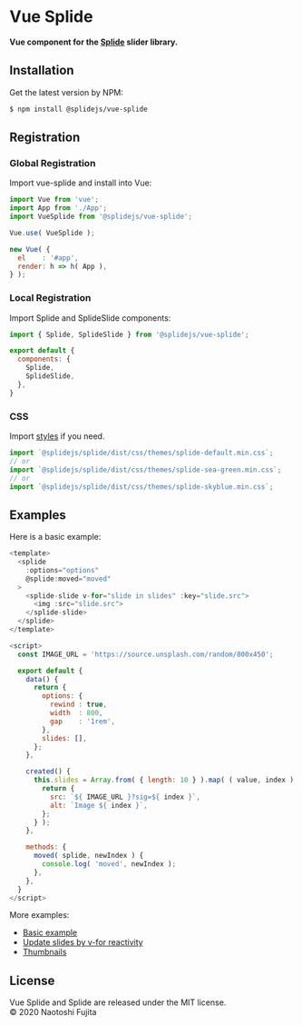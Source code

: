 # Vue Splide
**Vue component for the [Splide](https://github.com/Splidejs/splide) slider library.**

## Installation
Get the latest version by NPM:
```bash
$ npm install @splidejs/vue-splide
```

## Registration
### Global Registration
Import vue-splide and install into Vue:
```javascript
import Vue from 'vue';
import App from './App';
import VueSplide from '@splidejs/vue-splide';

Vue.use( VueSplide );

new Vue( {
  el    : '#app',
  render: h => h( App ),
} );
```

### Local Registration
Import Splide and SplideSlide components:
```javascript
import { Splide, SplideSlide } from '@splidejs/vue-splide';

export default {
  components: {
    Splide,
    SplideSlide,
  },
}
```

### CSS
Import [styles](https://splidejs.com/themes/) if you need.
```javascript
import `@splidejs/splide/dist/css/themes/splide-default.min.css`;
// or
import `@splidejs/splide/dist/css/themes/splide-sea-green.min.css`;
// or
import `@splidejs/splide/dist/css/themes/splide-skyblue.min.css`;
```

## Examples
Here is a basic example:
```javascript
<template>
  <splide
    :options="options"
    @splide:moved="moved"
  >
    <splide-slide v-for="slide in slides" :key="slide.src">
      <img :src="slide.src">
    </splide-slide>
  </splide>
</template>

<script>
  const IMAGE_URL = 'https://source.unsplash.com/random/800x450';

  export default { 
    data() {
      return {
        options: {
          rewind : true,
          width  : 800,
          gap    : '1rem',
        },
        slides: [],
      };
    },

    created() {
      this.slides = Array.from( { length: 10 } ).map( ( value, index ) => {
        return {
          src: `${ IMAGE_URL }?sig=${ index }`,
          alt: `Image ${ index }`,
        };
      } );
    },

    methods: {
      moved( splide, newIndex ) {
        console.log( 'moved', newIndex );
      },
    },
  }
</script>
```
More examples:
* [Basic example](https://github.com/Splidejs/vue-splide/blob/master/src/js/examples/components/BasicExample.vue)
* [Update slides by v-for reactivity](https://github.com/Splidejs/vue-splide/blob/master/src/js/examples/components/DynamicSlidesExample.vue)
* [Thumbnails](https://github.com/Splidejs/vue-splide/blob/master/src/js/examples/components/ThumbnailsExample.vue)

## License
Vue Splide and Splide are released under the MIT license.  
© 2020 Naotoshi Fujita